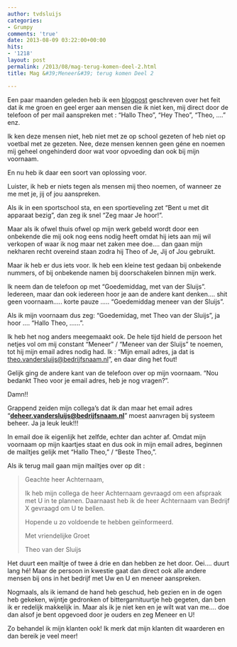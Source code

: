 ```yaml
---
author: tvdsluijs
categories:
- Grumpy
comments: 'true'
date: 2013-08-09 03:22:00+00:00
hits:
- '1218'
layout: post
permalink: /2013/08/mag-terug-komen-deel-2.html
title: Mag &#39;Meneer&#39; terug komen Deel 2

---
```

Een paar maanden geleden heb ik een <a href="https://www.vandersluijs.nl/algemeen/mag-meneer-weer-terug-komen-alstublieft/" target="_blank">blogpost</a> geschreven over het feit dat ik me groen en geel erger aan mensen die ik niet ken, mij direct door de telefoon of per mail aanspreken met : &#8220;Hallo Theo&#8221;, &#8220;Hey Theo&#8221;, &#8220;Theo, &#8230;.&#8221; enz.

Ik ken deze mensen niet, heb niet met ze op school gezeten of heb niet op voetbal met ze gezeten. Nee, deze mensen kennen geen géne en noemen mij geheel ongehinderd door wat voor opvoeding dan ook bij mijn voornaam.

En nu heb ik daar een soort van oplossing voor.  
<!--more-->Luister, ik heb er niets tegen als mensen mij theo noemen, of wanneer ze me met je, jij of jou aanspreken.

Als ik in een sportschool sta, en een sportieveling zet &#8220;Bent u met dit apparaat bezig&#8221;, dan zeg ik snel &#8220;Zeg maar Je hoor!&#8221;.

Maar als ik ofwel thuis ofwel op mijn werk gebeld wordt door een onbekende die mij ook nog eens nodig heeft omdat hij iets aan mij wil verkopen of waar ik nog maar net zaken mee doe&#8230;. dan gaan mijn nekharen recht overeind staan zodra hij Theo of Je, Jij of Jou gebruikt.

Maar ik heb er dus iets voor. Ik heb een kleine test gedaan bij onbekende nummers, of bij onbekende namen bij doorschakelen binnen mijn werk.

Ik neem dan de telefoon op met &#8220;Goedemiddag, met van der Sluijs&#8221;. Iedereen, maar dan ook iedereen hoor je aan de andere kant denken&#8230;. shit geen voornaam&#8230;.. korte pauze &#8230;.. &#8220;Goedemiddag meneer van der Sluijs&#8221;.

Als ik mijn voornaam dus zeg: &#8220;Goedemidag, met Theo van der Sluijs&#8221;, ja hoor &#8230;. &#8220;Hallo Theo, &#8230;&#8230;&#8221;.

Ik heb het nog anders meegemaakt ook. De hele tijd hield de persoon het netjes vol om mij constant &#8220;Meneer&#8221; / &#8220;Meneer van der Sluijs&#8221; te noemen, tot hij mijn email adres nodig had. Ik : &#8220;Mijn email adres, ja dat is theo.vandersluijs@bedrijfsnaam.nl&#8221;, en daar ding het fout!

Gelijk ging de andere kant van de telefoon over op mijn voornaam. &#8220;Nou bedankt Theo voor je email adres, heb je nog vragen?&#8221;.

Damn!!

Grappend zeiden mijn collega&#8217;s dat ik dan maar het email adres &#8220;**deheer.vandersluijs@bedrijfsnaam.nl**&#8221; moest aanvragen bij systeem beheer. Ja ja leuk leuk!!!

In email doe ik eigenlijk het zelfde, echter dan achter af. Omdat mijn voornaam op mijn kaartjes staat en dus ook in mijn email adres, beginnen de mailtjes gelijk met &#8220;Hallo Theo,&#8221; / &#8220;Beste Theo,&#8221;.

Als ik terug mail gaan mijn mailtjes over op dit :

> Geachte heer Achternaam,
> 
> Ik heb mijn collega de heer Achternaam gevraagd om een afspraak met U in te plannen. Daarnaast heb ik de heer Achternaam van Bedrijf X gevraagd om U te bellen.
> 
> Hopende u zo voldoende te hebben geïnformeerd.
> 
> Met vriendelijke Groet
> 
> Theo van der Sluijs

Het duurt een mailtje of twee á drie en dan hebben ze het door. Oei&#8230;. duurt lang hé! Maar de persoon in kwestie gaat dan direct ook alle andere mensen bij ons in het bedrijf met Uw en U en meneer aanspreken.

Nogmaals, als ik iemand de hand heb geschud, heb gezien en in de ogen heb gekeken, wijntje gedronken of bittergarnituurtje heb gegeten, dan ben ik er redelijk makkelijk in. Maar als ik je niet ken en je wilt wat van me&#8230;. doe dan alsof je bent opgevoed door je ouders en zeg Meneer en U!

Zo behandel ik mijn klanten ook! Ik merk dat mijn klanten dit waarderen en dan bereik je veel meer!